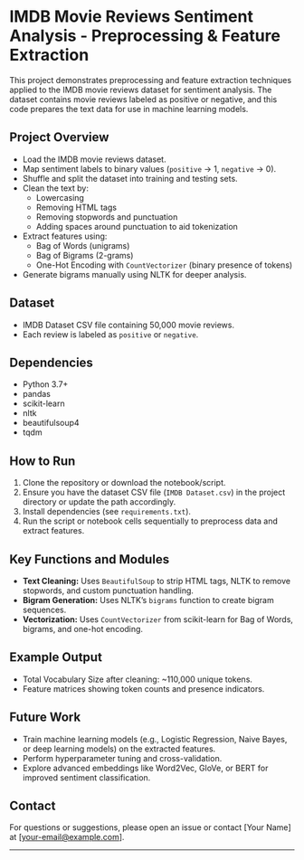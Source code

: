 # IMDB Movie Reviews Sentiment Analysis - Preprocessing & Feature Extraction

This project demonstrates preprocessing and feature extraction techniques applied to the IMDB movie reviews dataset for sentiment analysis. The dataset contains movie reviews labeled as positive or negative, and this code prepares the text data for use in machine learning models.

## Project Overview

- Load the IMDB movie reviews dataset.
- Map sentiment labels to binary values (`positive` → 1, `negative` → 0).
- Shuffle and split the dataset into training and testing sets.
- Clean the text by:
  - Lowercasing
  - Removing HTML tags
  - Removing stopwords and punctuation
  - Adding spaces around punctuation to aid tokenization
- Extract features using:
  - Bag of Words (unigrams)
  - Bag of Bigrams (2-grams)
  - One-Hot Encoding with `CountVectorizer` (binary presence of tokens)
- Generate bigrams manually using NLTK for deeper analysis.

## Dataset

- IMDB Dataset CSV file containing 50,000 movie reviews.
- Each review is labeled as `positive` or `negative`.

## Dependencies

- Python 3.7+
- pandas
- scikit-learn
- nltk
- beautifulsoup4
- tqdm

## How to Run

1. Clone the repository or download the notebook/script.
2. Ensure you have the dataset CSV file (`IMDB Dataset.csv`) in the project directory or update the path accordingly.
3. Install dependencies (see `requirements.txt`).
4. Run the script or notebook cells sequentially to preprocess data and extract features.

## Key Functions and Modules

- **Text Cleaning:** Uses `BeautifulSoup` to strip HTML tags, NLTK to remove stopwords, and custom punctuation handling.
- **Bigram Generation:** Uses NLTK’s `bigrams` function to create bigram sequences.
- **Vectorization:** Uses `CountVectorizer` from scikit-learn for Bag of Words, bigrams, and one-hot encoding.

## Example Output

- Total Vocabulary Size after cleaning: ~110,000 unique tokens.
- Feature matrices showing token counts and presence indicators.

## Future Work

- Train machine learning models (e.g., Logistic Regression, Naive Bayes, or deep learning models) on the extracted features.
- Perform hyperparameter tuning and cross-validation.
- Explore advanced embeddings like Word2Vec, GloVe, or BERT for improved sentiment classification.

## Contact

For questions or suggestions, please open an issue or contact [Your Name] at [your-email@example.com].

---

